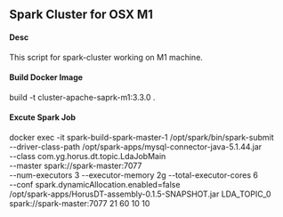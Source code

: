 ## Spark Cluster for OSX M1

#### Desc
This script for spark-cluster working on M1 machine.


#### Build Docker Image
build -t cluster-apache-saprk-m1:3.3.0 .

#### Excute Spark Job
docker exec -it spark-build-spark-master-1 /opt/spark/bin/spark-submit \
--driver-class-path /opt/spark-apps/mysql-connector-java-5.1.44.jar \
--class com.yg.horus.dt.topic.LdaJobMain \
--master spark://spark-master:7077 \
--num-executors 3 --executor-memory 2g --total-executor-cores 6 \
--conf spark.dynamicAllocation.enabled=false \
/opt/spark-apps/HorusDT-assembly-0.1.5-SNAPSHOT.jar LDA_TOPIC_0 spark://spark-master:7077 21 60 10 10
